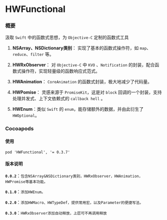 # HWFunctional
### 概要
汲取 ```Swift``` 中的函数式思想，为 ```Objective-C``` 定制的函数式工具

1. **NSArray、NSDictionary类别**：
实现了基本的函数式操作符，如 ```map```、```reduce```、```filter``` 等。

2. **HWRxObserver**：
对 ```Objective-C``` 中 ```KVO``` 、```Notification``` 的封装，配合函数式操作符，实现轻量级的函数响应式范式。

3. **HWAnimation**：
```CoreAnimation``` 的函数式封装，极大地减少了代码量。

4. **HWPomise**：
灵感来源于 ```PromiseKit```，这是对 ```block``` 回调的一个封装，支持处理并发式、上下文依赖式的 ```callback hell``` 。

4. **HWEnum**：类似 ```Swift``` 的 ```enum```，能存储额外的数据，并由此衍生了```HWOptional```。


### Cocoapods 

#### 使用
```pod 'HWFunctional', '= 0.3.7'```


#### 版本说明
**```0.0.2```**：```包含NSArray&NSDictionary类别，HWRxObserver，HWAnimation，HWPromise等基本功能。```

**```0.1.0```**：```添加HWEnum。``` 

**```0.2.0```**：```添加HWMacro、HWTypeDef，提供常用宏，以及Parameter的便捷写法。```

**```0.3.0```**：```HWRxObserver添加自动释放，上层可不再调用释放```


